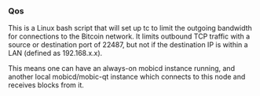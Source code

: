### Qos ###

This is a Linux bash script that will set up tc to limit the outgoing bandwidth for connections to the Bitcoin network. It limits outbound TCP traffic with a source or destination port of 22487, but not if the destination IP is within a LAN (defined as 192.168.x.x).

This means one can have an always-on mobicd instance running, and another local mobicd/mobic-qt instance which connects to this node and receives blocks from it.
